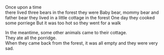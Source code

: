 Once upon a time    
there lived three bears in the forest
they were Baby bear, mommy bear and father bear
they lived in a little cottage in the forest
One day they cooked some porriege
But it was too hot
so they went for a walk

In the meantime, some other animals came to their cottage.  
They ate all the porridge.  
When they came back from the forest, it was all empty and they were very sad.
